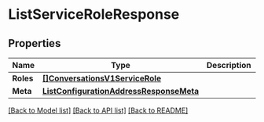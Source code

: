 # ListServiceRoleResponse

## Properties

Name | Type | Description | Notes
------------ | ------------- | ------------- | -------------
**Roles** | [**[]ConversationsV1ServiceRole**](ConversationsV1ServiceRole.md) |  |[optional] 
**Meta** | [**ListConfigurationAddressResponseMeta**](ListConfigurationAddressResponseMeta.md) |  |[optional] 

[[Back to Model list]](../README.md#documentation-for-models) [[Back to API list]](../README.md#documentation-for-api-endpoints) [[Back to README]](../README.md)


